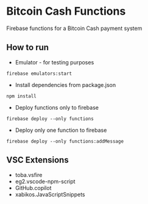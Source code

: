 # Bitcoin Cash Functions
Firebase functions for a Bitcoin Cash payment system

## How to run
- Emulator - for testing purposes
```
firebase emulators:start
```

- Install dependencies from package.json
```
npm install
```

- Deploy functions only to firebase
```
firebase deploy --only functions
```

- Deploy only one function to firebase
```
firebase deploy --only functions:addMessage
```

## VSC Extensions
- toba.vsfire
- eg2.vscode-npm-script
- GitHub.copilot
- xabikos.JavaScriptSnippets